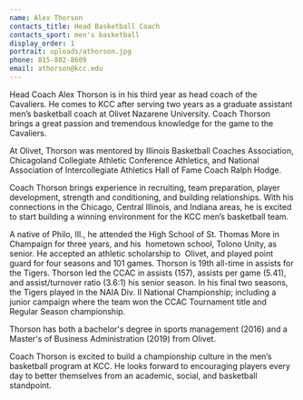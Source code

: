 ```yaml
---
name: Alex Thorson
contacts_title: Head Basketball Coach
contacts_sport: men's basketball
display_order: 1
portrait: uploads/athorson.jpg
phone: 815‑802‑8609
email: athorson@kcc.edu
---
```


Head Coach Alex Thorson is in his third year as head coach of the Cavaliers. He comes to KCC after serving two years as a graduate assistant men’s basketball coach at Olivet Nazarene University. Coach Thorson brings a great passion and tremendous knowledge for the game to the Cavaliers.

At Olivet, Thorson was mentored by Illinois Basketball Coaches Association, Chicagoland Collegiate Athletic Conference Athletics, and National Association of Intercollegiate Athletics Hall of Fame Coach Ralph Hodge.

Coach Thorson brings experience in recruiting, team preparation, player development, strength and conditioning, and building relationships. With his connections in the Chicago, Central Illinois, and Indiana areas, he is excited to start building a winning environment for the KCC men’s basketball team.

A native of Philo, Ill., he attended the High School of St. Thomas More in Champaign for three years, and his&nbsp; hometown school, Tolono Unity, as senior. He accepted an athletic scholarship to &nbsp;Olivet, and played point guard for four seasons and 101 games. Thorson is 19th all-time in assists for the Tigers. Thorson led the CCAC in assists (157), assists per game (5.41), and assist/turnover ratio (3.6:1) his senior season. In his final two seasons, the Tigers played in the NAIA Div. II National Championship; including a junior campaign where the team won the CCAC Tournament title and Regular Season championship.

Thorson has both a bachelor's degree in sports management (2016) and a Master's of Business Administration (2019) from Olivet.

Coach Thorson is excited to build a championship culture in the men’s basketball program at KCC. He looks forward to encouraging players every day to better themselves from an academic, social, and basketball standpoint.
